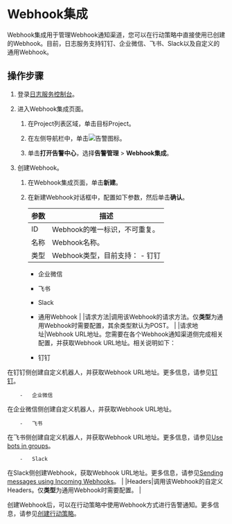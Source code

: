 # Webhook集成

Webhook集成用于管理Webhook通知渠道，您可以在行动策略中直接使用已创建的Webhook。目前，日志服务支持钉钉、企业微信、飞书、Slack以及自定义的通用Webhook。

## 操作步骤

1.  登录[日志服务控制台](https://sls.console.aliyun.com)。

2.  进入Webhook集成页面。

    1.  在Project列表区域，单击目标Project。

    2.  在左侧导航栏中，单击![告警](https://static-aliyun-doc.oss-accelerate.aliyuncs.com/assets/img/zh-CN/9461784261/p289822.png)图标。

    3.  单击**打开告警中心**，选择**告警管理** \> **Webhook集成**。

3.  创建Webhook。

    1.  在Webhook集成页面，单击**新建**。

    2.  在新建Webhook对话框中，配置如下参数，然后单击**确认**。

        |参数|描述|
        |--|--|
        |ID|Webhook的唯一标识，不可重复。|
        |名称|Webhook名称。|
        |类型|Webhook类型，目前支持：        -   钉钉
        -   企业微信
        -   飞书
        -   Slack
        -   通用Webhook |
        |请求方法|调用该Webhook的请求方法。仅**类型**为通用Webhook时需要配置，其余类型默认为POST。 |
        |请求地址|Webhook URL地址。您需要在各个Webhook通知渠道侧完成相关配置，并获取Webhook URL地址。相关说明如下：

        -   钉钉

在钉钉侧创建自定义机器人，并获取Webhook URL地址。更多信息，请参见[钉钉](/intl.zh-CN/告警/告警（新版）/通知管理/通知渠道/通知渠道说明.md)。

        -   企业微信

在企业微信侧创建自定义机器人，并获取Webhook URL地址。

        -   飞书

在飞书侧创建自定义机器人，并获取Webhook URL地址。更多信息，请参见[Use bots in groups](https://www.feishu.cn/hc/en-US/articles/360024984973)。

        -   Slack

在Slack侧创建Webhook，获取Webhook URL地址。更多信息，请参见[Sending messages using Incoming Webhooks](https://api.slack.com/messaging/webhooks)。 |
        |Headers|调用该Webhook的自定义Headers。仅**类型**为通用Webhook时需要配置。 |


创建Webhook后，可以在行动策略中使用Webhook方式进行告警通知。更多信息，请参见[创建行动策略](/intl.zh-CN/告警/告警（新版）/通知管理/创建行动策略.md)。

